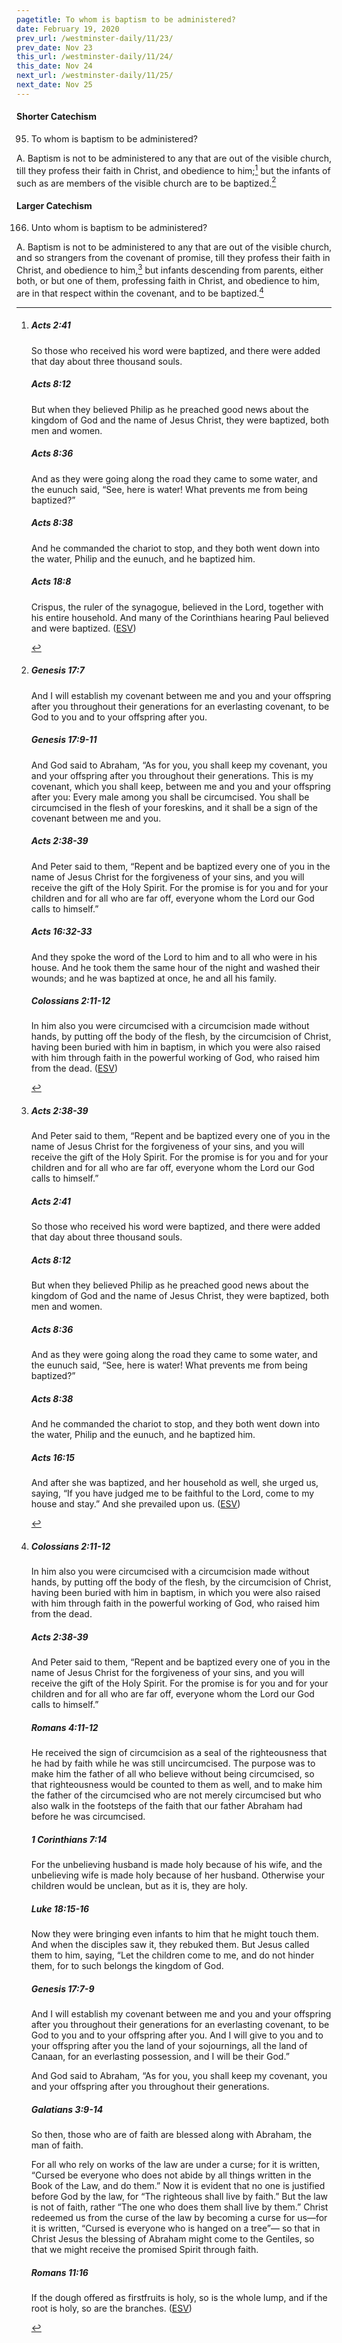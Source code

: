 ```yaml
---
pagetitle: To whom is baptism to be administered?
date: February 19, 2020
prev_url: /westminster-daily/11/23/
prev_date: Nov 23
this_url: /westminster-daily/11/24/
this_date: Nov 24
next_url: /westminster-daily/11/25/
next_date: Nov 25
---
```


#### Shorter Catechism

95. To whom is baptism to be administered?

A. Baptism is not to be administered to any that are out of the visible church, till they profess their faith in Christ, and obedience to him;[^fnref:wsc1] but the infants of such as are members of the visible church are to be baptized.[^fnref:wsc2]


[^fnref:wsc1]: <div class="esv"><h5>Acts 2:41</h5> <div class="esv-text"><p id="p44002041.01-1">So those who received his word were baptized, and there were added that day about three thousand souls.</p> </div><h5>Acts 8:12</h5> <div class="esv-text"><p id="p44008012.01-2">But when they believed Philip as he preached good news about the kingdom of God and the name of Jesus Christ, they were baptized, both men and women.</p> </div><h5>Acts 8:36</h5> <div class="esv-text"><p id="p44008036.01-3">And as they were going along the road they came to some water, and the eunuch said, &#8220;See, here is water! What prevents me from being baptized?&#8221;</p> </div><h5>Acts 8:38</h5> <div class="esv-text"><p id="p44008038.01-4">And he commanded the chariot to stop, and they both went down into the water, Philip and the eunuch, and he baptized him.</p> </div><h5>Acts 18:8</h5> <div class="esv-text"><p id="p44018008.01-5">Crispus, the ruler of the synagogue, believed in the Lord, together with his entire household. And many of the Corinthians hearing Paul believed and were baptized.  (<a href="http://www.esv.org" class="copyright">ESV</a>)</p> </div> </div>

[^fnref:wsc2]: <div class="esv"><h5>Genesis 17:7</h5> <div class="esv-text"><p id="p01017007.01-1">And I will establish my covenant between me and you and your offspring after you throughout their generations for an everlasting covenant, to be God to you and to your offspring after you.</p> </div><h5>Genesis 17:9-11</h5> <div class="esv-text"><p id="p01017009.01-2">And God said to Abraham, &#8220;As for you, you shall keep my covenant, you and your offspring after you throughout their generations. This is my covenant, which you shall keep, between me and you and your offspring after you: Every male among you shall be circumcised. You shall be circumcised in the flesh of your foreskins, and it shall be a sign of the covenant between me and you.</p> </div><h5>Acts 2:38-39</h5> <div class="esv-text"><p id="p44002038.01-3">And Peter said to them, &#8220;Repent and be baptized every one of you in the name of Jesus Christ for the forgiveness of your sins, and you will receive the gift of the Holy Spirit. For the promise is for you and for your children and for all who are far off, everyone whom the Lord our God calls to himself.&#8221;</p> </div><h5>Acts 16:32-33</h5> <div class="esv-text"><p id="p44016032.01-4">And they spoke the word of the Lord to him and to all who were in his house. And he took them the same hour of the night and washed their wounds; and he was baptized at once, he and all his family.</p> </div><h5>Colossians 2:11-12</h5> <div class="esv-text"><p id="p51002011.01-5">In him also you were circumcised with a circumcision made without hands, by putting off the body of the flesh, by the circumcision of Christ, having been buried with him in baptism, in which you were also raised with him through faith in the powerful working of God, who raised him from the dead.  (<a href="http://www.esv.org" class="copyright">ESV</a>)</p> </div> </div>


#### Larger Catechism

166. Unto whom is baptism to be administered?

A. Baptism is not to be administered to any that are out of the visible church, and so strangers from the covenant of promise, till they profess their faith in Christ, and obedience to him,[^fnref:wlc1] but infants descending from parents, either both, or but one of them, professing faith in Christ, and obedience to him, are in that respect within the covenant, and to be baptized.[^fnref:wlc2]


[^fnref:wlc1]: <div class="esv"><h5>Acts 2:38-39</h5> <div class="esv-text"><p id="p44002038.01-1">And Peter said to them, &#8220;Repent and be baptized every one of you in the name of Jesus Christ for the forgiveness of your sins, and you will receive the gift of the Holy Spirit. For the promise is for you and for your children and for all who are far off, everyone whom the Lord our God calls to himself.&#8221;</p> </div><h5>Acts 2:41</h5> <div class="esv-text"><p id="p44002041.01-2">So those who received his word were baptized, and there were added that day about three thousand souls.</p> </div><h5>Acts 8:12</h5> <div class="esv-text"><p id="p44008012.01-3">But when they believed Philip as he preached good news about the kingdom of God and the name of Jesus Christ, they were baptized, both men and women.</p> </div><h5>Acts 8:36</h5> <div class="esv-text"><p id="p44008036.01-4">And as they were going along the road they came to some water, and the eunuch said, &#8220;See, here is water! What prevents me from being baptized?&#8221;</p> </div><h5>Acts 8:38</h5> <div class="esv-text"><p id="p44008038.01-5">And he commanded the chariot to stop, and they both went down into the water, Philip and the eunuch, and he baptized him.</p> </div><h5>Acts 16:15</h5> <div class="esv-text"><p id="p44016015.01-6">And after she was baptized, and her household as well, she urged us, saying, &#8220;If you have judged me to be faithful to the Lord, come to my house and stay.&#8221; And she prevailed upon us.  (<a href="http://www.esv.org" class="copyright">ESV</a>)</p> </div> </div>

[^fnref:wlc2]: <div class="esv"><h5>Colossians 2:11-12</h5> <div class="esv-text"><p id="p51002011.01-1">In him also you were circumcised with a circumcision made without hands, by putting off the body of the flesh, by the circumcision of Christ, having been buried with him in baptism, in which you were also raised with him through faith in the powerful working of God, who raised him from the dead.</p> </div><h5>Acts 2:38-39</h5> <div class="esv-text"><p id="p44002038.01-2">And Peter said to them, &#8220;Repent and be baptized every one of you in the name of Jesus Christ for the forgiveness of your sins, and you will receive the gift of the Holy Spirit. For the promise is for you and for your children and for all who are far off, everyone whom the Lord our God calls to himself.&#8221;</p> </div><h5>Romans 4:11-12</h5> <div class="esv-text"><p id="p45004011.01-3">He received the sign of circumcision as a seal of the righteousness that he had by faith while he was still uncircumcised. The purpose was to make him the father of all who believe without being circumcised, so that righteousness would be counted to them as well, and to make him the father of the circumcised who are not merely circumcised but who also walk in the footsteps of the faith that our father Abraham had before he was circumcised.</p> </div><h5>1 Corinthians 7:14</h5> <div class="esv-text"><p id="p46007014.01-4">For the unbelieving husband is made holy because of his wife, and the unbelieving wife is made holy because of her husband. Otherwise your children would be unclean, but as it is, they are holy.</p> </div><h5>Luke 18:15-16</h5> <div class="esv-text"> <p id="p42018015.07-5">Now they were bringing even infants to him that he might touch them. And when the disciples saw it, they rebuked them. But Jesus called them to him, saying, <span class="woc">&#8220;Let the children come to me, and do not hinder them, for to such belongs the kingdom of God.</span></p> </div><h5>Genesis 17:7-9</h5> <div class="esv-text"><p id="p01017007.01-6">And I will establish my covenant between me and you and your offspring after you throughout their generations for an everlasting covenant, to be God to you and to your offspring after you. And I will give to you and to your offspring after you the land of your sojournings, all the land of Canaan, for an everlasting possession, and I will be their God.&#8221;</p>  <p id="p01017009.01-6">And God said to Abraham, &#8220;As for you, you shall keep my covenant, you and your offspring after you throughout their generations.</p> </div><h5>Galatians 3:9-14</h5> <div class="esv-text"><p id="p48003009.01-7">So then, those who are of faith are blessed along with Abraham, the man of faith.</p>   <p id="p48003010.07-7">For all who rely on works of the law are under a curse; for it is written, &#8220;Cursed be everyone who does not abide by all things written in the Book of the Law, and do them.&#8221; Now it is evident that no one is justified before God by the law, for &#8220;The righteous shall live by faith.&#8221; But the law is not of faith, rather &#8220;The one who does them shall live by them.&#8221; Christ redeemed us from the curse of the law by becoming a curse for us&#8212;for it is written, &#8220;Cursed is everyone who is hanged on a tree&#8221;&#8212; so that in Christ Jesus the blessing of Abraham might come to the Gentiles, so that we might receive the promised Spirit through faith.</p> </div><h5>Romans 11:16</h5> <div class="esv-text"><p id="p45011016.01-8">If the dough offered as firstfruits is holy, so is the whole lump, and if the root is holy, so are the branches.  (<a href="http://www.esv.org" class="copyright">ESV</a>)</p> </div> </div>

